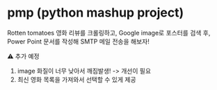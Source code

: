 # pmp (python mashup project)

Rotten tomatoes 영화 리뷰를 크롤링하고,
Google image로 포스터를 검색 후,
Power Point 문서를 작성해
SMTP 메일 전송을 해보자!

⚠ 추가 예정
1. image 화질이 너무 낮아서 깨짐발생! -> 개선이 필요
2. 최신 영화 목록을 가져와서 선택할 수 있게 제공

